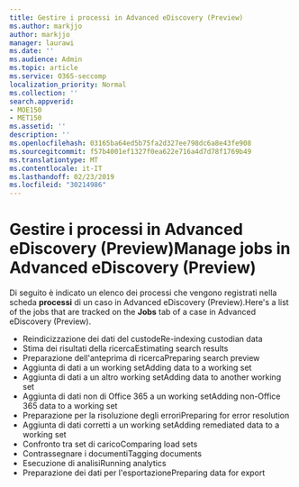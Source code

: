 ```yaml
---
title: Gestire i processi in Advanced eDiscovery (Preview)
ms.author: markjjo
author: markjjo
manager: laurawi
ms.date: ''
ms.audience: Admin
ms.topic: article
ms.service: O365-seccomp
localization_priority: Normal
ms.collection: ''
search.appverid:
- MOE150
- MET150
ms.assetid: ''
description: ''
ms.openlocfilehash: 03165ba64ed5b75fa2d327ee798dc6a8e43fe908
ms.sourcegitcommit: f57b4001ef1327f0ea622e716a4d7d78f1769b49
ms.translationtype: MT
ms.contentlocale: it-IT
ms.lasthandoff: 02/23/2019
ms.locfileid: "30214986"
---
```

# <a name="manage-jobs-in-advanced-ediscovery-preview"></a><span data-ttu-id="9fb13-102">Gestire i processi in Advanced eDiscovery (Preview)</span><span class="sxs-lookup"><span data-stu-id="9fb13-102">Manage jobs in Advanced eDiscovery (Preview)</span></span>

<span data-ttu-id="9fb13-103">Di seguito è indicato un elenco dei processi che vengono registrati nella scheda **processi** di un caso in Advanced eDiscovery (Preview).</span><span class="sxs-lookup"><span data-stu-id="9fb13-103">Here's a list of the jobs that are tracked on the **Jobs** tab of a case in Advanced eDiscovery (Preview).</span></span>

- <span data-ttu-id="9fb13-104">Reindicizzazione dei dati del custode</span><span class="sxs-lookup"><span data-stu-id="9fb13-104">Re-indexing custodian data</span></span>
- <span data-ttu-id="9fb13-105">Stima dei risultati della ricerca</span><span class="sxs-lookup"><span data-stu-id="9fb13-105">Estimating search results</span></span>
- <span data-ttu-id="9fb13-106">Preparazione dell'anteprima di ricerca</span><span class="sxs-lookup"><span data-stu-id="9fb13-106">Preparing search preview</span></span>
- <span data-ttu-id="9fb13-107">Aggiunta di dati a un working set</span><span class="sxs-lookup"><span data-stu-id="9fb13-107">Adding data to a working set</span></span>
- <span data-ttu-id="9fb13-108">Aggiunta di dati a un altro working set</span><span class="sxs-lookup"><span data-stu-id="9fb13-108">Adding data to another working set</span></span>
- <span data-ttu-id="9fb13-109">Aggiunta di dati non di Office 365 a un working set</span><span class="sxs-lookup"><span data-stu-id="9fb13-109">Adding non-Office 365 data to a working set</span></span>
- <span data-ttu-id="9fb13-110">Preparazione per la risoluzione degli errori</span><span class="sxs-lookup"><span data-stu-id="9fb13-110">Preparing for error resolution</span></span>
- <span data-ttu-id="9fb13-111">Aggiunta di dati corretti a un working set</span><span class="sxs-lookup"><span data-stu-id="9fb13-111">Adding remediated data to a working set</span></span>
- <span data-ttu-id="9fb13-112">Confronto tra set di carico</span><span class="sxs-lookup"><span data-stu-id="9fb13-112">Comparing load sets</span></span>
- <span data-ttu-id="9fb13-113">Contrassegnare i documenti</span><span class="sxs-lookup"><span data-stu-id="9fb13-113">Tagging documents</span></span>
- <span data-ttu-id="9fb13-114">Esecuzione di analisi</span><span class="sxs-lookup"><span data-stu-id="9fb13-114">Running analytics</span></span>
- <span data-ttu-id="9fb13-115">Preparazione dei dati per l'esportazione</span><span class="sxs-lookup"><span data-stu-id="9fb13-115">Preparing data for export</span></span>
